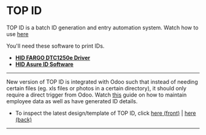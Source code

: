 # TOP ID

TOP ID is a batch ID generation and entry automation system. Watch how to use [here](https://youtu.be/4cB1t63SZIQ)

You'll need these software to print IDs.

- **[HID FARGO DTC1250e Driver](./Files/SFW-00435_RevK_DTC1250e_v5.5.0.3_setup.zip)**
- **[HID Asure ID Software](https://drive.google.com/file/d/1NYsjM2Fkdou67VqEZrJuH_PYcO5W1oL8/view?usp=drive_link)**

---

New version of TOP ID is integrated with Odoo such that instead of needing certain files (eg. xls files or photos in a certain directory), it should only require a direct trigger from Odoo. Watch [this](https://youtu.be/zLpLXg5AM6M) guide on how to maintain employee data as well as have generated ID details.

- To inspect the latest design/template of TOP ID, click [here (front)](https://xd.adobe.com/view/388a54ac-daf5-45f2-bb7c-77b1306163a5-6dd9/screen/b9e8aef8-cb3d-45b8-be7f-70fd1178492c/specs/?locale=en-US&mv=other&mv2=ahome&promoid=XKMMH7MW&xProduct=&xProductLocation=) | [here (back)](https://xd.adobe.com/view/388a54ac-daf5-45f2-bb7c-77b1306163a5-6dd9/screen/2cc2e45e-de00-4fca-9f51-fdf3f6c509dc/specs/?locale=en-US&mv=other&mv2=ahome&promoid=XKMMH7MW&xProduct=&xProductLocation=)

---
